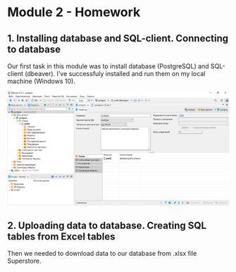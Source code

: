 # Module 2 - Homework

## 1. Installing database and SQL-client. Connecting to database

Our first task in this module was to install database (PostgreSQL) and SQL-client (dbeaver). I've sucсessfuly installed and run them on my local machine (Windows 10).

![postgres_dbeaver](https://github.com/eskapandr/DataLearn/blob/4952a7488f9ceabf7b8b26c67579de8b48224095/DE-101/Module02/dbeaver_postgres.png)

## 2. Uploading data to database. Creating SQL tables from Excel tables

Then we needed to download data to our database from .xlsx file Superstore.